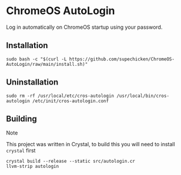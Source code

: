 # ChromeOS AutoLogin
Log in automatically on ChromeOS startup using your password.

## Installation
```shell
sudo bash -c "$(curl -L https://github.com/supechicken/ChromeOS-AutoLogin/raw/main/install.sh)"
```

## Uninstallation
```shell
sudo rm -rf /usr/local/etc/cros-autologin /usr/local/bin/cros-autologin /etc/init/cros-autologin.conf
```

## Building

> [!NOTE]
> This project was written in Crystal, to build this you will need to install `crystal` first

```shell
crystal build --release --static src/autologin.cr
llvm-strip autologin
```
